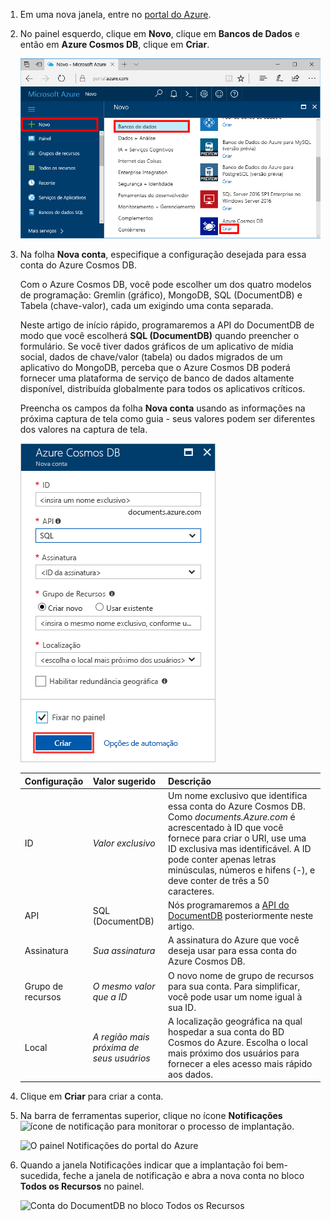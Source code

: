 1. Em uma nova janela, entre no [portal do Azure](https://portal.azure.com/).
2. No painel esquerdo, clique em **Novo**, clique em **Bancos de Dados** e então em **Azure Cosmos DB**, clique em **Criar**.
   
   ![O painel Bancos de Dados do portal do Azure](./media/cosmos-db-create-dbaccount/create-nosql-db-databases-json-tutorial-1.png)

3. Na folha **Nova conta**, especifique a configuração desejada para essa conta do Azure Cosmos DB. 

    Com o Azure Cosmos DB, você pode escolher um dos quatro modelos de programação: Gremlin (gráfico), MongoDB, SQL (DocumentDB) e Tabela (chave-valor), cada um exigindo uma conta separada.
    
    Neste artigo de início rápido, programaremos a API do DocumentDB de modo que você escolherá **SQL (DocumentDB)** quando preencher o formulário. Se você tiver dados gráficos de um aplicativo de mídia social, dados de chave/valor (tabela) ou dados migrados de um aplicativo do MongoDB, perceba que o Azure Cosmos DB poderá fornecer uma plataforma de serviço de banco de dados altamente disponível, distribuída globalmente para todos os aplicativos críticos.

    Preencha os campos da folha **Nova conta** usando as informações na próxima captura de tela como guia - seus valores podem ser diferentes dos valores na captura de tela.
 
    ![A folha da nova conta do Azure Cosmos DB](./media/cosmos-db-create-dbaccount/create-nosql-db-databases-json-tutorial-2.png)

    Configuração|Valor sugerido|Descrição
    ---|---|---
    ID|*Valor exclusivo*|Um nome exclusivo que identifica essa conta do Azure Cosmos DB. Como *documents.Azure.com* é acrescentado à ID que você fornece para criar o URI, use uma ID exclusiva mas identificável. A ID pode conter apenas letras minúsculas, números e hifens (-), e deve conter de três a 50 caracteres.
    API|SQL (DocumentDB)|Nós programaremos a [API do DocumentDB](../articles/documentdb/documentdb-introduction.md) posteriormente neste artigo.|
    Assinatura|*Sua assinatura*|A assinatura do Azure que você deseja usar para essa conta do Azure Cosmos DB. 
    Grupo de recursos|*O mesmo valor que a ID*|O novo nome de grupo de recursos para sua conta. Para simplificar, você pode usar um nome igual à sua ID. 
    Local|*A região mais próxima de seus usuários*|A localização geográfica na qual hospedar a sua conta do BD Cosmos do Azure. Escolha o local mais próximo dos usuários para fornecer a eles acesso mais rápido aos dados.
4. Clique em **Criar** para criar a conta.
5. Na barra de ferramentas superior, clique no ícone **Notificações** ![ícone de notificação](./media/cosmos-db-create-dbaccount/notification-icon.png) para monitorar o processo de implantação.

    ![O painel Notificações do portal do Azure](./media/cosmos-db-create-dbaccount-graph/azure-documentdb-nosql-notification.png)

6.  Quando a janela Notificações indicar que a implantação foi bem-sucedida, feche a janela de notificação e abra a nova conta no bloco **Todos os Recursos** no painel. 

    ![Conta do DocumentDB no bloco Todos os Recursos](./media/cosmos-db-create-dbaccount/all-resources.png)
 
